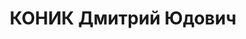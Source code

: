---
title: КОНИК Дмитрий Юдович
description: "Род. в 1898, Белоруссия, Туровский р-н, дер. Бухча, еврей, обр.: высшее,\
  \ член ВКП(б) с 1915, исключен в 1937г. в связи с арестом. Проживал: Минск, ул.\
  \ К. Маркса, 2-й дом Советов, кв. 16. Заведующий, Отдел партпропаганды ЦК КП(б)Б\
  \ \n  Арестован 01.09.1937. Обв. по ст. 69, 70, 76 УК БССР - член а/с троцкистской\
  \ орг. Приговор: ВК ВС СССР, 24.11.1937 – ВМН с конфискацией имущества. Расстрелян\
  \ 24.11.1937, г.Минск. \n  Реабилитирован ВК ВС СССР 13.10.1956"
---
